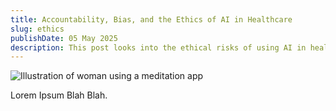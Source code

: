 ```yaml
---
title: Accountability, Bias, and the Ethics of AI in Healthcare
slug: ethics
publishDate: 05 May 2025
description: This post looks into the ethical risks of using AI in healthcare, from biased data and opaque decisions to accountability concerns.
---
```


![Illustration of woman using a meditation app](/assets/blog/casual-life-3d-meditation-crystal.webp)

Lorem Ipsum Blah Blah.